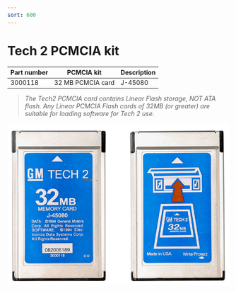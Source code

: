 ```yaml
---
sort: 600
---
```

# Tech 2 PCMCIA kit

| Part number | PCMCIA kit | Description |
| --- | --- | --- |
| 3000118 | 32 MB PCMCIA card | J-45080 |

>_The Tech2 PCMCIA card contains Linear Flash storage, NOT ATA flash. Any Linear PCMCIA Flash cards of 32MB \(or greater\) are suitable for loading software for Tech 2 use._

![](tech_2_pcmcia_card.png)